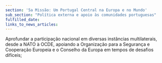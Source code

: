 ```yaml
---
section: '5a Missão: Um Portugal Central na Europa e no Mundo'
sub_section: "Política externa e apoio às comunidades portuguesas"
fulfilled_date:
links_to_news_articles:
---
```


Aprofundar a participação nacional em diversas instâncias multilaterais, desde a NATO à OCDE, apoiando a Organização para a Segurança e Cooperação Europeia e o Conselho da Europa em tempos de desafios difíceis;